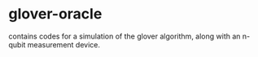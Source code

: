 # glover-oracle
contains codes for a simulation of the glover algorithm, along with an n-qubit measurement device. 
